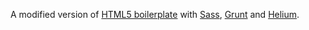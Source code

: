 A modified version of [HTML5 boilerplate](https://github.com/h5bp/html5-boilerplate) with [Sass](http://sass-lang.com/), [Grunt](http://gruntjs.com/) and [Helium](https://github.com/geuis/helium-css).